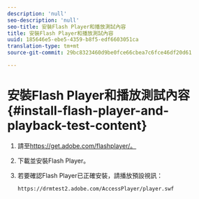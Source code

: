```yaml
---
description: 'null'
seo-description: 'null'
seo-title: 安裝Flash Player和播放測試內容
title: 安裝Flash Player和播放測試內容
uuid: 185646e5-ebe5-4359-b8f5-edf6603051ca
translation-type: tm+mt
source-git-commit: 29bc8323460d9be0fce66cbea7c6fce46df20d61

---
```



# 安裝Flash Player和播放測試內容 {#install-flash-player-and-playback-test-content}

1. 請至<span></span>https://get.adobe.com/flashplayer/。
1. 下載並安裝Flash Player。
1. 若要確認Flash Player已正確安裝，請播放預設視訊：

   `https://drmtest2.adobe.com/AccessPlayer/player.swf`
